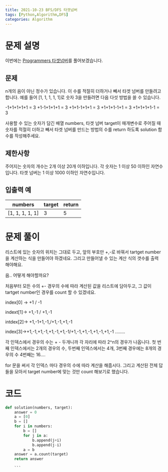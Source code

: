 ```yaml
---
title: 2021-10-23 BFS/DFS 타겟넘버 
tags: [Python,Algorithm,DFS]
categories: Algorithm
---
```

# 문제 설명
이번에는 [Programmers 타겟넘버](https://programmers.co.kr/learn/courses/30/lessons/43165)를 풀어보겠습니다. 

## 문제 

n개의 음이 아닌 정수가 있습니다. 이 수를 적절히 더하거나 빼서 타겟 넘버를 만들려고 합니다. 예를 들어 [1, 1, 1, 1, 1]로 숫자 3을 만들려면 다음 다섯 방법을 쓸 수 있습니다.

-1+1+1+1+1 = 3
+1-1+1+1+1 = 3
+1+1-1+1+1 = 3
+1+1+1-1+1 = 3
+1+1+1+1-1 = 3

사용할 수 있는 숫자가 담긴 배열 numbers, 타겟 넘버 target이 매개변수로 주어질 때 숫자를 적절히 더하고 빼서 타겟 넘버를 만드는 방법의 수를 return 하도록 solution 함수를 작성해주세요.

## 제한사항
주어지는 숫자의 개수는 2개 이상 20개 이하입니다.
각 숫자는 1 이상 50 이하인 자연수입니다.
타겟 넘버는 1 이상 1000 이하인 자연수입니다.
## 입출력 예
numbers|	target	|return
|---|---|---|
[1, 1, 1, 1, 1]|	3	|5

# 문제 풀이 

리스트에 있는 숫자의 위치는 그대로 두고, 앞의 부호만 +,-로 바꿔서 tartget number을 계산하는 식을 만들어야 하겠네요. 그리고 만들어낼 수 있는 계산 식의 갯수를 출력 해야해요. 

음.. 어떻게 해야할까요? 

처음부터 모든 수의 +- 경우의 수에 따라 계산된 값을 리스트에 담아두고, 그 값이 tartget number인 경우를 count 할 수 있겠네요. 

index[0] -> +1 / -1

indext[1]-> +1,-1 / +1,-1

intdex[2]-> +1,-1+1,-1,/+1,-1,+1,-1

index[3]->+1,-1,+1,-1,+1,-1,+1,-1/+1,-1,+1,-1,+1,-1,+1,-1 ........

각 인덱스에서 경우의 수는 + - 두개니까 각 자리에 따라 2^n의 경우가 나옵니다. 첫 번째 인덱스에서는 2개의 경우의 수, 두번째 인덱스에서는 4개, 3번째 경우에는 8개의 경우의 수 4번째는 16.... 

for 문을 써서 각 인덱스 마다 경우의 수에 따라 계산을 해줍시다. 그리고 계산된 전체 답들을 모아서 target number에 맞는 것만 count 해보기로 했습니다. 

# 코드
```python
def solution(numbers, target):
    answer = 0
    a = [0]
    b = []
    for i in numbers: 
        b = []
        for j in a:
            b.append(j+i)
            b.append(j-i)
        a = b
    answer = a.count(target)
    return answer

    ```
